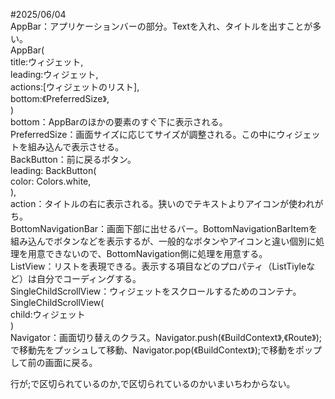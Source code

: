 #2025/06/04  
AppBar：アプリケーションバーの部分。Textを入れ、タイトルを出すことが多い。  
AppBar(  
  title:ウィジェット,  
  leading:ウィジェット,  
  actions:<Widget>[ウィジェットのリスト],  
  bottom:《PreferredSize》,  
)  
bottom：AppBarのほかの要素のすぐ下に表示される。  
PreferredSize：画面サイズに応じてサイズが調整される。この中にウィジェットを組み込んで表示させる。  
BackButton：前に戻るボタン。  
leading: BackButton(  
  color: Colors.white,  
),  
action：タイトルの右に表示される。狭いのでテキストよりアイコンが使われがち。  
BottomNavigationBar：画面下部に出せるバー。BottomNavigationBarItemを組み込んでボタンなどを表示するが、一般的なボタンやアイコンと違い個別に処理を用意できないので、BottomNavigation側に処理を用意する。  
ListView：リストを表現できる。表示する項目などのプロパティ（ListTiyleなど）は自分でコーディングする。  
SingleChildScrollView：ウィジェットをスクロールするためのコンテナ。  
SingleChildScrollView(  
child:ウィジェット  
)  
Navigator：画面切り替えのクラス。Navigator.push(《BuildContext》,《Route》);で移動先をプッシュして移動、Navigator.pop(《BuildContext》);で移動をポップして前の画面に戻る。  

行が;で区切られているのか,で区切られているのかいまいちわからない。
